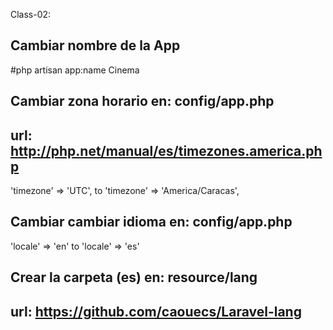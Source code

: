 Class-02:

## Cambiar nombre de la App
#php artisan app:name Cinema

## Cambiar zona horario en: config/app.php
## url: http://php.net/manual/es/timezones.america.php
'timezone' => 'UTC', to 'timezone' => 'America/Caracas',

## Cambiar cambiar idioma en: config/app.php
'locale' => 'en' to 'locale' => 'es'

## Crear la carpeta (es) en: resource/lang
## url: https://github.com/caouecs/Laravel-lang
